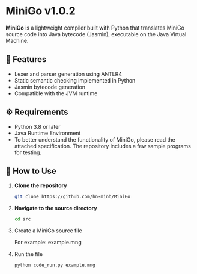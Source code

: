 # MiniGo v1.0.2

**MiniGo** is a lightweight compiler built with Python that translates MiniGo source code into Java bytecode (Jasmin), executable on the Java Virtual Machine.

## 🧩 Features

- Lexer and parser generation using ANTLR4
- Static semantic checking implemented in Python
- Jasmin bytecode generation
- Compatible with the JVM runtime

## ⚙️ Requirements

- Python 3.8 or later
- Java Runtime Environment
- To better understand the functionality of MiniGo, please read the attached specification. The repository includes a few sample programs for testing.

## 🚀 How to Use

1. **Clone the repository**
   ```bash
   git clone https://github.com/hn-minh/MiniGo
2. **Navigate to the source directory**
   ```bash
   cd src
3. Create a MiniGo source file

   For example: example.mng

5. Run the file
   ```bash
   python code_run.py example.mng

